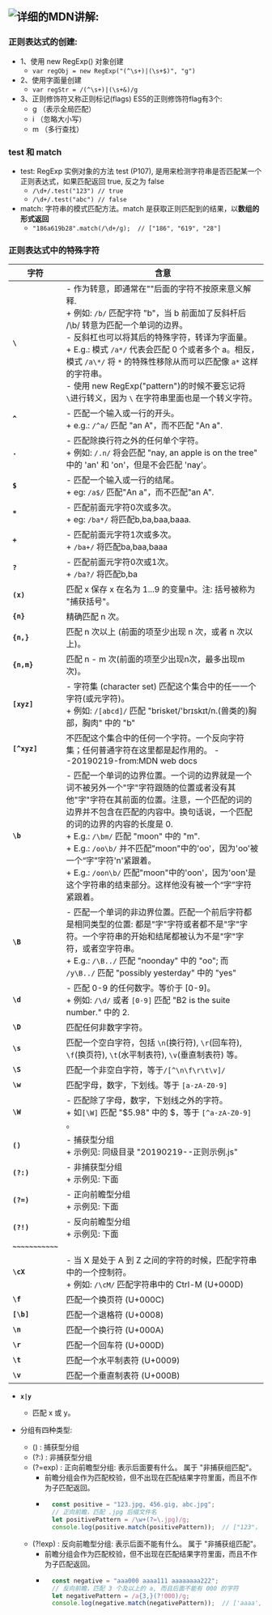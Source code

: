## ![详细的MDN讲解:](https://developer.mozilla.org/zh-CN/docs/Web/JavaScript/Guide/Regular_Expressions)


### 正则表达式的创建: 
 - 1、使用 new RegExp() 对象创建
    + `var regObj = new RegExp("(^\s+)|(\s+$)", "g")`
 - 2、使用字面量创建
    + `var regStr = /(^\s+)|(\s+&)/g`
 - 3、正则修饰符又称正则标记(flags) ES5的正则修饰符flag有3个:
    + g （表示全局匹配）
    + i （忽略大小写）
    + m （多行查找）
    
### test 和 match
 - test: RegExp 实例对象的方法 test (P107), 是用来检测字符串是否匹配某一个正则表达式，如果匹配返回 true, 反之为 false
    + `/\d+/.test("123") // true` 
    + `/\d+/.test("abc") // false`
 - match: 字符串的模式匹配方法。match 是获取正则匹配到的结果，以**数组的形式返回**
    + `"186a619b28".match(/\d+/g);  // ["186", "619", "28"]`     

### 正则表达式中的特殊字符

| **字符** | **含意** |
|--------- | ------- |
| **`\`** | - 作为转意，即通常在"\"后面的字符不按原来意义解释. <br/>    + 例如: `/b/` 匹配字符 "b"，当 b 前面加了反斜杆后 /\b/ 转意为匹配一个单词的边界。<br/>- 反斜杠也可以将其后的特殊字符，转译为字面量。<br/>     + E.g.: 模式 `/a*/` 代表会匹配 0 个或者多个 a。相反，模式 `/a\*/` 将 `*` 的特殊性移除从而可以匹配像 `a*` 这样的字符串。<br/>- 使用 new RegExp("pattern")的时候不要忘记将 `\`进行转义，因为 `\` 在字符串里面也是一个转义字符。 |
| **`^`** | - 匹配一个输入或一行的开头。<br/>     + e.g.: `/^a/` 匹配 "an A"，而不匹配 "An a". |
| **`.`** | - 匹配除换行符之外的任何单个字符。<br/>     + 例如: `/.n/` 将会匹配 "nay, an apple is on the tree" 中的 'an' 和 'on'，但是不会匹配 'nay'。 |
| **`$`** | - 匹配一个输入或一行的结尾。 <br/>     + eg: `/a$/` 匹配"An a"，而不匹配"an A". |
| **`*`** | - 匹配前面元字符0次或多次。<br/>     + eg: `/ba*/` 将匹配b,ba,baa,baaa. |
| **`+`** | - 匹配前面元字符1次或多次。<br/>     + `/ba+/` 将匹配ba,baa,baaa |
| **`?`** | - 匹配前面元字符0次或1次。<br/>     + `/ba?/` 将匹配b,ba |
| **`(x)`** | 匹配 x 保存 x 在名为 $1...$9 的变量中。注: 括号被称为 "捕获括号"。 |
| **`{n}`** | 精确匹配 n 次。 |
| **`{n,}`** | 匹配 n 次以上 (前面的项至少出现 n 次，或者 n 次以上)。 |
| **`{n,m}`** | 匹配 n - m 次(前面的项至少出现n次，最多出现m次)。|
| **`[xyz]`** | - 字符集 (character set) 匹配这个集合中的任一一个字符(或元字符)。<br/>     + 例如: `/[abcd]/` 匹配 "brisket/'brɪskɪt/n.(兽类的)胸部，胸肉" 中的 "b" |
| **`[^xyz]`** | 不匹配这个集合中的任何一个字符。一个反向字符集；任何普通字符在这里都是起作用的。  --20190219-from:MDN web docs |
| **`\b`** | - 匹配一个单词的边界位置。一个词的边界就是一个词不被另外一个"字"字符跟随的位置或者没有其他"字"字符在其前面的位置。注意，一个匹配的词的边界并不包含在匹配的内容中。换句话说，一个匹配的词的边界的内容的长度是 0. <br/>    + E.g.: `/\bm/` 匹配 "moon" 中的 "m". <br/>    + E.g.: `/oo\b/` 并不匹配"moon"中的'oo'，因为'oo'被一个“字”字符'n'紧跟着。<br/>    + E.g.: `/oon\b/` 匹配"moon"中的'oon'，因为'oon'是这个字符串的结束部分。这样他没有被一个“字”字符紧跟着。 |
| **`\B`** | - 匹配一个单词的非边界位置。匹配一个前后字符都是相同类型的位置: 都是"字"字符或者都不是"字"字符。一个字符串的开始和结尾都被认为不是"字"字符，或者空字符串。<br/>     + E.g.: `/\B../` 匹配 "noonday" 中的 "oo"; 而 `/y\B../` 匹配 "possibly yesterday" 中的 "yes" |
| **`\d`** | - 匹配 0-9 的任何数字。等价于 [0-9]。 <br/>     + 例如: `/\d/` 或者 `[0-9]` 匹配 "B2 is the suite number." 中的 2. |
| **`\D`** | 匹配任何非数字字符。 |
| **`\s`** | 匹配一个空白字符，包括 `\n`(换行符), `\r`(回车符), `\f`(换页符), `\t`(水平制表符), `\v`(垂直制表符) 等。 |
| **`\S`** | 匹配一个非空白字符，等于`/[^\n\f\r\t\v]/` |
| **`\w`** | 匹配字母，数字，下划线。等于 `[a-zA-Z0-9]` |
| **`\W`** | - 匹配除了字母，数字，下划线之外的字符。<br/>    + 如`[\W]` 匹配 "$5.98" 中的 $，等于 `[^a-zA-Z0-9]` 。 |
| **`()`** | - 捕获型分组 <br/>    + 示例见: 同级目录 "20190219--正则示例.js" |
| **`(?:)`** | - 非捕获型分组 <br/>    + 示例见: 下面 |
| **`(?=)`** | - 正向前瞻型分组 <br/>    + 示例见: 下面 |
| **`(?!)`** | - 反向前瞻型分组 <br/>    + 示例见: 下面 |
| **`~~~~~~~~~~~`** |  |
| **`\cX`** | - 当 X 是处于 A 到 Z 之间的字符的时候，匹配字符串中的一个控制符。 <br/>    + 例如:  `/\cM/` 匹配字符串中的 Ctrl-M (U+000D) |
| **`\f`** | 匹配一个换页符 (U+000C) |
| **`[\b]`** |匹配一个退格符 (U+0008) |
| **`\n`** | 匹配一个换行符 (U+000A)|
| **`\r`** | 匹配一个回车符 (U+000D) |
| **`\t`** | 匹配一个水平制表符 (U+0009) |
| **`\v`** | 匹配一个垂直制表符 (U+000B) |


- **`x|y`**   
    + 匹配 x 或 y。 
    
    
- 分组有四种类型:
    + () : 捕获型分组
    + (?:) : 非捕获型分组
    + (?=exp) : 正向前瞻型分组: 表示后面要有什么。 属于 "非捕获组匹配"。
        - 前瞻分组会作为匹配校验，但不出现在匹配结果字符里面，而且不作为子匹配返回。
        - ```javascript
            const positive = "123.jpg, 456.gig, abc.jpg";
            // 正向前瞻，匹配 .jpg 后缀文件名
            let positivePattern = /\w+(?=\.jpg)/g;
            console.log(positive.match(positivePattern));  // ["123"， "agc"]  不匹配 456.gif
          ```
    + (?!exp) : 反向前瞻型分组: 表示后面不能有什么。 属于 "非捕获组匹配"。
        - 前瞻分组会作为匹配校验，但不出现在匹配结果字符里面，而且不作为子匹配返回。
        - ```javascript
            const negative = "aaa000 aaaa111 aaaaaaaa222";
            // 反向前瞻，匹配 3 个及以上的 a, 而且后面不能有 000 的字符
            let negativePattern = /a{3,}(?!000)/g;
            console.log(negative.match(negativePattern));  // ['aaaa', 'aaaaaaa']   返回结果正确，没有匹配aaa000
          ```  